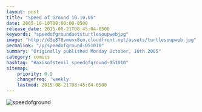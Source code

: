```yaml
---
layout: post
title: "Speed of Ground 10.10.05"
date: 2005-10-10T00:00:00-0500
release_date: 2015-08-21T08:45:04-0500
keywords: "speedofgroundaetsturtlesoupwebjpg"
image: "http://d3e878vmunx8cm.cloudfront.net/assets/turtlesoupweb.jpg"
permalink: "/p/speedofground-051010"
summary: "Originally published Monday October, 10th 2005"
category: comics
hashtag: "#axisofstevil_speedofground-051010"
sitemap:
    priority: 0.9
    changefreq: 'weekly'
    lastmod: 2015-08-21T08:45:04-0500
---
```


![speedofground](http://d3e878vmunx8cm.cloudfront.net/assets/turtlesoupweb.jpg)
